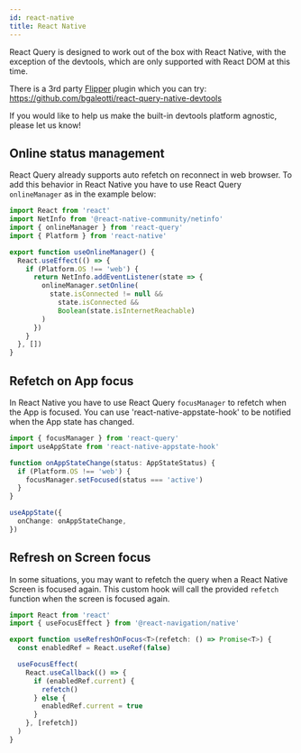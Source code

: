 ```yaml
---
id: react-native
title: React Native
---
```


React Query is designed to work out of the box with React Native, with the exception of the devtools, which are only supported with React DOM at this time.

There is a 3rd party [Flipper](https://fbflipper.com/docs/getting-started/react-native/) plugin which you can try: https://github.com/bgaleotti/react-query-native-devtools

If you would like to help us make the built-in devtools platform agnostic, please let us know!

## Online status management

React Query already supports auto refetch on reconnect in web browser.
To add this behavior in React Native you have to use React Query `onlineManager` as in the example below:

```ts
import React from 'react'
import NetInfo from '@react-native-community/netinfo'
import { onlineManager } from 'react-query'
import { Platform } from 'react-native'

export function useOnlineManager() {
  React.useEffect(() => {
    if (Platform.OS !== 'web') {
      return NetInfo.addEventListener(state => {
        onlineManager.setOnline(
          state.isConnected != null &&
            state.isConnected &&
            Boolean(state.isInternetReachable)
        )
      })
    }
  }, [])
}
```

## Refetch on App focus

In React Native you have to use React Query `focusManager` to refetch when the App is focused.
You can use 'react-native-appstate-hook' to be notified when the App state has changed.

```ts
import { focusManager } from 'react-query'
import useAppState from 'react-native-appstate-hook'

function onAppStateChange(status: AppStateStatus) {
  if (Platform.OS !== 'web') {
    focusManager.setFocused(status === 'active')
  }
}

useAppState({
  onChange: onAppStateChange,
})
```

## Refresh on Screen focus

In some situations, you may want to refetch the query when a React Native Screen is focused again.
This custom hook will call the provided `refetch` function when the screen is focused again.

```ts
import React from 'react'
import { useFocusEffect } from '@react-navigation/native'

export function useRefreshOnFocus<T>(refetch: () => Promise<T>) {
  const enabledRef = React.useRef(false)

  useFocusEffect(
    React.useCallback(() => {
      if (enabledRef.current) {
        refetch()
      } else {
        enabledRef.current = true
      }
    }, [refetch])
  )
}
```

